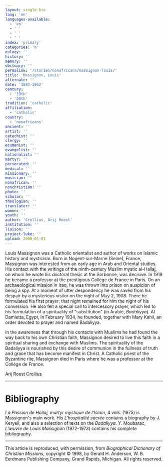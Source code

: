 ```yaml
---
layout: single-bio
lang: 'en'
languages-available:
  - 'en'
  - ' '
  - ' '
  - ' '
index: 'primary'
categories: 'm'
eulogy: ''
history: ''
memory: ''
obituary: ''
permalink: '/stories/nonafricans/massignon-louis/'
title: 'Massignon, Louis'
alternate: ''
date: '1883-1962'
century:
  - '19th'
  - '20th'
tradition: 'catholic'
affiliation:
  - 'catholic'
country:
  - 'nonafricans'
ancient: ''
artist: ''
catechist: ''
clergy: ''
ecumenist: ''
evangelist: ''
nationalist: ''
martyr: ''
persecuted: ''
medical: ''
missionary: ''
musician: ''
nonafrican: ''
nonchristian: ''
photo: ''
scholar: ''
theologian: ''
translator: ''
women: ''
youth: ''
author: 'Crollius, Arij Roest'
institution: ''
liaison: ''
project-luke: ''
upload: 2000-01-01
---
```



Louis Massignon was a Catholic orientalist and author of works on Islamic history and mysticism. Born in Nogent-sur-Marne (Seine), France, Massignon was interested from an early age in Arab and Oriental studies. His contact with the writings of the ninth-century Muslim mystic al-Hallaj, on whom he wrote his doctoral thesis at the Sorbonne, was decisive. In 1919 he became a professor at the prestigious Collège de France in Paris. On an archaeological mission in Iraq, he was thrown into prison on suspicion of being a spy. At a moment of utter despondency he was saved from his despair by a mysterious visitor on the night of May 2, 1908. There he formulated his first prayer; that night remained for him the night of his conversion. He also felt a special call to intercessory prayer, which led to his formulation of a spirituality of "substitution" (in Arabic, *Badaliyya*). At Damietta, Egypt, in February 1934, he founded, together with Mary Kahil, an order devoted to prayer and named Badaliyya.

In the awareness that through his contacts with Muslims he had found the way back to his own Christian faith, Massignon desired to live this faith in a spiritual sharing and exchange with Muslims. The spirituality of the Badaliyya is nourished by this desire of communion in the fullness of truth and grace that has become manifest in Christ. A Catholic priest of the Byzantine rite, Massignon died in Paris where he was a professor at the Collège de France.

Arij Roest Crollius

---

# Bibliography

*La Passion de Hallaj, martyr mystique de l'Islam*, 4 vols. (1975) is Massignon's main work. His *L'hospitalité sacrée* contains a biography by J. Keryell, and also a selection of texts on the *Badaliyya*. Y. Moubarac, *L'œuvre de Louis Massignon* (1972-1973) contains his complete bibliography.

---

This article is reproduced, with permission, from *Biographical Dictionary of Christian Missions*, copyright © 1998, by Gerald H. Anderson, W. B. Eerdmans Publishing Company, Grand Rapids, Michigan. All rights reserved.